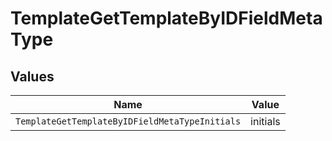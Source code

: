 # TemplateGetTemplateByIDFieldMetaType


## Values

| Name                                           | Value                                          |
| ---------------------------------------------- | ---------------------------------------------- |
| `TemplateGetTemplateByIDFieldMetaTypeInitials` | initials                                       |